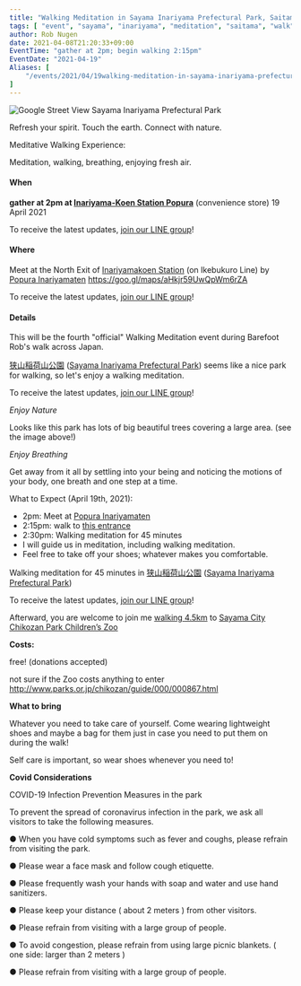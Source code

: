 ```yaml
---
title: "Walking Meditation in Sayama Inariyama Prefectural Park, Saitama"
tags: [ "event", "sayama", "inariyama", "meditation", "saitama", "walk" ]
author: Rob Nugen
date: 2021-04-08T21:20:33+09:00
EventTime: "gather at 2pm; begin walking 2:15pm"
EventDate: "2021-04-19"
Aliases: [
    "/events/2021/04/19walking-meditation-in-sayama-inariyama-prefectural-park-saitama"
]
---
```


<img
src="//b.robnugen.com/quests/walk-to-niigata/2021/route_plans/2021_apr_08_sayama_inariyama_prefectural_park.png"
alt="Google Street View Sayama Inariyama Prefectural Park"
class="title" />

Refresh your spirit. Touch the earth. Connect with nature.

Meditative Walking Experience:

Meditation, walking, breathing, enjoying fresh air.

#### When

**gather at 2pm at [Inariyama-Koen Station Popura](https://goo.gl/maps/aHkjr59UwQpWm6rZA)** (convenience store) 19 April 2021

To receive the latest updates, [join our LINE group](/contact/)!

#### Where

Meet at the North Exit of [Inariyamakoen Station](https://goo.gl/maps/4ymu2KpquokpdPvF7) (on Ikebukuro Line)
by [Popura Inariyamaten](https://goo.gl/maps/aHkjr59UwQpWm6rZA)  https://goo.gl/maps/aHkjr59UwQpWm6rZA

To receive the latest updates, [join our LINE group](/contact/)!

#### Details

This will be the
fourth
"official" Walking Meditation event during Barefoot Rob's walk across Japan.

[狭山稲荷山公園](https://goo.gl/maps/9nzuPE2mMHwJStxa7) ([Sayama Inariyama Prefectural Park](https://goo.gl/maps/9nzuPE2mMHwJStxa7)) seems like a nice park for walking, so let's enjoy a walking meditation.

To receive the latest updates, [join our LINE group](/contact/)!

*Enjoy Nature*

Looks like this park has lots of big beautiful trees covering a large area. (see the image above!)

*Enjoy Breathing*

Get away from it all by settling into your being and noticing the
motions of your body, one breath and one step at a time.

What to Expect (April 19th, 2021):

* 2pm: Meet at [Popura Inariyamaten](https://goo.gl/maps/aHkjr59UwQpWm6rZA)
* 2:15pm: walk to [this entrance](https://goo.gl/maps/dDGdFSqqQ6HXnML69)
* 2:30pm: Walking meditation for 45 minutes
* I will guide us in meditation, including walking meditation.
* Feel free to take off your shoes; whatever makes you comfortable.

Walking meditation for 45 minutes in
[狭山稲荷山公園](https://goo.gl/maps/9nzuPE2mMHwJStxa7) ([Sayama Inariyama Prefectural Park](https://goo.gl/maps/9nzuPE2mMHwJStxa7))

To receive the latest updates, [join our LINE group](/contact/)!

Afterward, you are welcome to join me [walking 4.5km](https://goo.gl/maps/B26MzPgV4DwgjFbB7) to [Sayama City Chikozan Park Children’s Zoo](https://goo.gl/maps/xZoNBYWNHmd2gqfBA)

**Costs:**

free! (donations accepted)

not sure if the Zoo costs anything to enter http://www.parks.or.jp/chikozan/guide/000/000867.html

**What to bring**

Whatever you need to take care of yourself.  Come wearing lightweight shoes and maybe a bag for them
just in case you need to put them on during the walk!

Self care is important, so wear shoes whenever you need to!

**Covid Considerations**

COVID-19 Infection Prevention Measures in the park

To prevent the spread of coronavirus infection in the park, we ask all visitors to take the following measures.

● When you have cold symptoms such as fever and coughs, please refrain from visiting the park.

● Please wear a face mask and follow cough etiquette.

● Please frequently wash your hands with soap and water and use hand sanitizers.

● Please keep your distance ( about 2 meters ) from other visitors.

● Please refrain from visiting with a large group of people.

● To avoid congestion, please refrain from using large picnic blankets. ( one side: larger than 2 meters )

● Please refrain from visiting with a large group of people.

